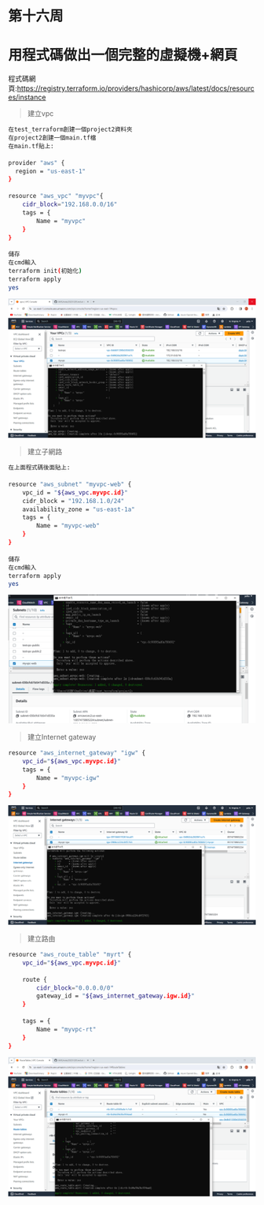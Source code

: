 # 第十六周
# 用程式碼做出一個完整的虛擬機+網頁
程式碼網頁:https://registry.terraform.io/providers/hashicorp/aws/latest/docs/resources/instance
> 建立vpc
```sh
在test_terraform創建一個project2資料夾
在project2創建一個main.tf檔
在main.tf貼上:

provider "aws" {
  region = "us-east-1"
}

resource "aws_vpc" "myvpc"{
    cidr_block="192.168.0.0/16"
    tags = {
        Name = "myvpc"
    }
}

儲存
在cmd輸入
terraform init(初始化)
terraform apply
yes
```
<img src="../pic/0102.png">

> 建立子網路
```sh
在上面程式碼後面貼上:

resource "aws_subnet" "myvpc-web" {
    vpc_id = "${aws_vpc.myvpc.id}"
    cidr_block = "192.168.1.0/24"
    availability_zone = "us-east-1a"
    tags = {
        Name = "myvpc-web"
    }
}

儲存
在cmd輸入
terraform apply
yes
```
<img src="../pic/0102-1.png">

> 建立Internet gateway
```sh
resource "aws_internet_gateway" "igw" {
    vpc_id="${aws_vpc.myvpc.id}"
    tags = {
        Name = "myvpc-igw"
    }
}
```
<img src="../pic/0102-2.png">

> 建立路由
```sh
resource "aws_route_table" "myrt" {
    vpc_id="${aws_vpc.myvpc.id}"

    route {
        cidr_block="0.0.0.0/0"
        gateway_id = "${aws_internet_gateway.igw.id}"
    }

    tags = {
        Name = "myvpc-rt"
    }
}
```
<img src="../pic/0102-3.png">
